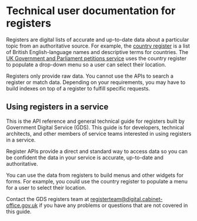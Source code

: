 # Technical user documentation for registers

Registers are digital lists of accurate and up-to-date data about a particular topic from an authoritative source. For example, the [country register](https://country.register.gov.uk/) is a list of British English-language names and descriptive terms for countries. The [UK Government and Parliament petitions service](https://petition.parliament.uk/) uses the country register to populate a drop-down menu so a user can select their location.

Registers only provide raw data. You cannot use the APIs to search a register or match data. Depending on your requirements, you may have to build indexes on top of a register to fulfill specific requests.

## Using registers in a service

This is the API reference and general technical guide for registers built by Government Digital Service (GDS). This guide is for developers, technical architects, and other members of service teams interested in using registers in a service.

Register APIs provide a direct and standard way to access data so you can be confident the data in your service is accurate, up-to-date and authoritative.

You can use the data from registers to build menus and other widgets for forms. For example, you could use the country register to populate a menu for a user to select their location.

Contact the GDS registers team at <a href="mailto:registerteam@digital.cabinet-office.gov.uk">registerteam@digital.cabinet-office.gov.uk</a> if you have any problems or questions that are not covered in this guide.
